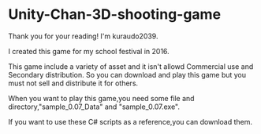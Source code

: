 # Unity-Chan-3D-shooting-game
Thank you for your reading!
I'm kuraudo2039.

I created this game for my school festival in 2016.

This game include a variety of asset and it isn't allowd Commercial use and Secondary distribution.
So you can download and play this game but you must not sell and distribute it for others.

When you want to play this game,you need some file and directory,"sample_0.07_Data" and "sample_0.07.exe".

If you want to use these C# scripts as a reference,you can download them.
